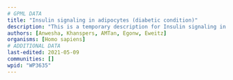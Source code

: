 ```yaml
---
# GPML DATA
title: "Insulin signaling in adipocytes (diabetic condition)"
description: "This is a temporary description for Insulin signaling in adipocytes (diabetic condition)"
authors: [Anwesha, Khanspers, AMTan, Egonw, Eweitz]
organisms: [Homo sapiens]
# ADDITIONAL DATA
last-edited: 2021-05-09
communities: []
wpid: "WP3635"
---
```

